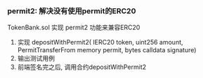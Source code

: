 ### permit2: 解决没有使用permit的ERC20

TokenBank.sol 实现 permit2 功能来兼容ERC20
1. 实现 depositWithPermit2( IERC20 token, uint256 amount, PermitTransferFrom memory permit, bytes calldata signature)
2. 输出测试用例
3. 前端签名完之后, 调用合约depositWithPermit2